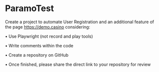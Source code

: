 # ParamoTest
Create a project to automate User Registration and an additional feature of the page https://demo.casino considering:

• Use Playwright (not record and play tools)

• Write comments within the code

• Create a repository on GitHub

• Once finished, please share the direct link to your repository for review

